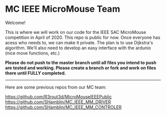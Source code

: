 # MC IEEE MicroMouse Team

Welcome!

This is where we will work on our code for the IEEE SAC MicroMouse competition in April of 2020. This repo is public for now. Once everyone has acess who needs to, we can make it private. The plan is to use Dijkstra's algorithm. We'll also need to develop an easy interface with the ardunio (nice move functions, etc.)

**Please do not push to the master branch until all files you intend to push are tested and working. Please create a branch or fork and work on files there until FULLY completed.**

- - - - -
Here are some previous repos from our MC team: 

https://github.com/R3rout3d/MicroMouseIEEEPublic
https://github.com/SHamblin/MC_IEEE_MM_DRIVER
https://github.com/SHamblin/MC_IEEE_MM_CONTROLER

